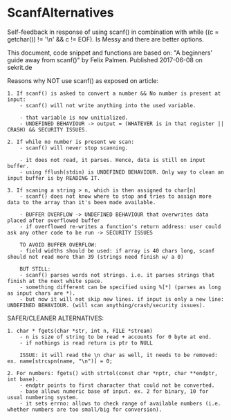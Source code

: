 # ScanfAlternatives


Self-feedback in response of using scanf() in combination with while ((c = getchar()) != '\n' && c != EOF).
Is Messy and there are better options.

This document, code snippet and functions are based on: "A beginners' guide away from scanf()" by Felix Palmen.
Published 2017-06-08 on sekrit.de

Reasons why NOT use scanf() as exposed on article:

	1. If scanf() is asked to convert a number && No number is present at input:
		- scanf() will not write anything into the used variable.

		- that variable is now unitialized.
		- UNDEFINED BEHAVIOUR -> output = (WHATEVER is in that register || CRASH) && SECURITY ISSUES.

	2. If while no number is present we scan:
		- scanf() will never stop scanning.

		- it does not read, it parses. Hence, data is still on input buffer.
		- using fflush(stdin) is UNDEFINED BEHAVIOUR. Only way to clean an input buffer is by READING IT.

	3. If scaning a string > n, which is then assigned to char[n]
		- scanf() does not know where to stop and tries to assign more data to the array than it's been made available.

		- BUFFER OVERFLOW -> UNDEFINED BEHAVIOUR that overwrites data placed after overflowed buffer
		- if overflowed re-writes a function's return address: user could ask any other code to be run -> SECURITY ISSUES

		TO AVOID BUFFER OVERFLOW:
		- field widths should be used: if array is 40 chars long, scanf should not read more than 39 (strings need finish w/ a 0)

		BUT STILL:
		- scanf() parses words not strings. i.e. it parses strings that finish at the next white space.
		- something different can be specified using %[*] (parses as long as input chars are *).
		- but now it will not skip new lines. if input is only a new line: UNDEFINED BEHAVIOUR. (will scan anything/crash/security issues).

SAFER/CLEANER ALTERNATIVES:

	1. char * fgets(char *str, int n, FILE *stream)
		- n is size of string to be read + accounts for 0 byte at end.
		- if nothings is read return is ptr to NULL
		
		ISSUE: it will read the \n char as well, it needs to be removed: ex. name[strcspn(name, "\n")] = 0;

	2. For numbers: fgets() with strtol(const char *nptr, char **endptr, int base).
		- endptr points to first character that could not be converted.
		- base allows numeric base of input. ex. 2 for binary, 10 for usual numbering system.
		- it sets errno: allows to check range of available numbers (i.e. whether numbers are too small/big for conversion).

